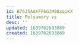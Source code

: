 ```yaml
---
id: B76J5AAKFF6GJM98xqiKX
title: Polyamory vs
desc: ''
updated: 1639762693869
created: 1639762693869
---
```


